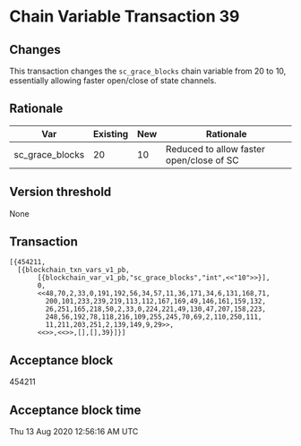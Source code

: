 # Chain Variable Transaction 39

## Changes

This transaction changes the `sc_grace_blocks` chain variable from 20 to 10, essentially allowing faster open/close of state channels.

## Rationale

| Var                     	| Existing 	| New    	| Rationale                               	|
|-------------------------	|----------	|--------	|-----------------------------------------	|
| sc_grace_blocks       	| 20      	| 10       	| Reduced to allow faster open/close of SC	|

## Version threshold

None

## Transaction

```
[{454211,
  [{blockchain_txn_vars_v1_pb,
       [{blockchain_var_v1_pb,"sc_grace_blocks","int",<<"10">>}],
       0,
       <<48,70,2,33,0,191,192,56,34,57,11,36,171,34,6,131,168,71,
         200,101,233,239,219,113,112,167,169,49,146,161,159,132,
         26,251,165,218,50,2,33,0,224,221,49,130,47,207,158,223,
         248,56,192,78,118,216,109,255,245,70,69,2,110,250,111,
         11,211,203,251,2,139,149,9,29>>,
       <<>>,<<>>,[],[],39}]}]
```

## Acceptance block

454211


## Acceptance block time

Thu 13 Aug 2020 12:56:16 AM UTC